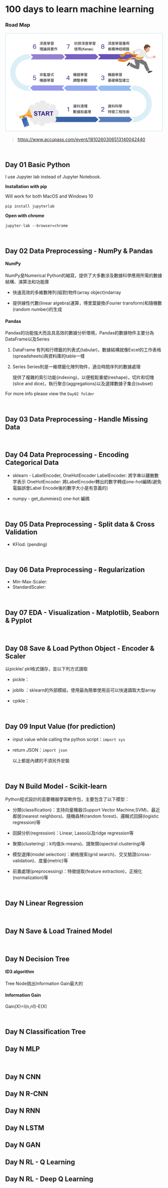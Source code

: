 # 100 days to learn machine learning

### Road Map

![road map of learning ML](road_map.jpg)

> https://www.accupass.com/event/1810260306513140042440

<br />

## Day 01  Basic Python

I use Jupyter lab instead of Jupyter Notebook.

**Installation with pip**

Will work for both MacOS and Windows 10

`pip install jupyterlab`

**Open with chrome**

`jupyter-lab --browser=chrome`

<br />

## Day 02 Data Preprocessing - NumPy & Pandas

#### NumPy

NumPy是Numerical Python的縮寫，提供了大多數涉及數據科學應用所需的數據結構、演算法和功能庫

* 快速高效的多維數陣列(組對)物件(array object)ndarray

* 提供線性代數(linear algebra)運算，傅里葉變換(Fourier transform)和隨機數(random number)的生成

#### Pandas

Pandas的功能強大而且具高效的數據分析環境，Pandas的數據物件主要分為DataFrame以及Series

1. DataFrame
   有列和行標籤的列表式(tabular)，數據結構就像Excel的工作表格(spreadsheets)與資料庫的table一樣

2. Series
   Series則是一維標籤化陣列物件，適合時間序列的數據處理

   提供了複雜的索引功能(indexing)，以便輕鬆重塑(reshape)，切片和切塊(slice and dice)，執行聚合(aggregations)以及選擇數據子集合(subset)

For more info please view the `Day02 folder`

<br />

## Day 03 Data Preprocessing - Handle Missing Data

<br />

## Day 04 Data Preprocessing - Encoding Categorical Data

* sklearn - LabelEncoder, OneHotEncoder
  LabelEncoder: 將字串以離散數字表示
  OneHotEncoder: 將LabelEncoder轉出的數字轉成one-hot編碼(避免電腦誤會Label Encode後的數字大小是有意義的)

* numpy - get_dummies() 
  one-hot 編碼

<br />

## Day 05 Data Preprocessing -  Split data & Cross Validation

* KFlod: (pending)

<br />

## Day 06 Data Preprocessing - Regularization

* Min-Max-Scaler: 
* StandardScaler: 

<br />

## Day 07 EDA - Visualization - Matplotlib,  Seaborn & Pyplot

<br />

## Day 08 Save & Load Python Object - Encoder & Scaler

以pickle/ pkl格式儲存，並以下列方式讀取

* pickle：

* joblib ：sklearn的外部模組，使用最為簡單使用且可以快速讀取大型array

* cpikle：

<br />

## Day 09 Input Value (for prediction)

* input value while calling the python script：`import sys`

* return JSON：`import json`

  以上都是內建的不須另外安裝

<br />

## Day N Build Model - Scikit-learn

Python程式設計的首要機器學習軟件包，主要包含了以下模型：

* 分類(classification)：支持向量機器(Support Vector Machine;SVM)、最近鄰居(nearest neighbors)、隨機森林(random forest)、邏輯式回歸(logistic regression)等

* 回歸分析(regression)：Linear, Lasso以及ridge regression等

* 聚類(clustering)：k均值(k-means)、譜聚類(spectral clustering)等

* 模型選擇(model selection)：網格搜索(grid search)、交叉驗證(cross-validation)、度量(metric)等

* 前置處理(preprocessing)：特徵提取(feature extraction)，正規化(normalization)等

<br />

## Day N Linear Regression

<br />

## Day N Save & Load Trained Model

<br />

## Day N Decision Tree

#### ID3 algorithm

Tree Node挑出Information Gain最大的

#### Information Gain

Gain(X)=I(n,n1)-E(X) 

<br />

## Day N Classification Tree

## Day N MLP

<br />

## Day N CNN

## Day N R-CNN

## Day N RNN

## Day N LSTM

## Day N GAN

## Day N RL - Q Learning

## Day N RL - Deep Q Learning
